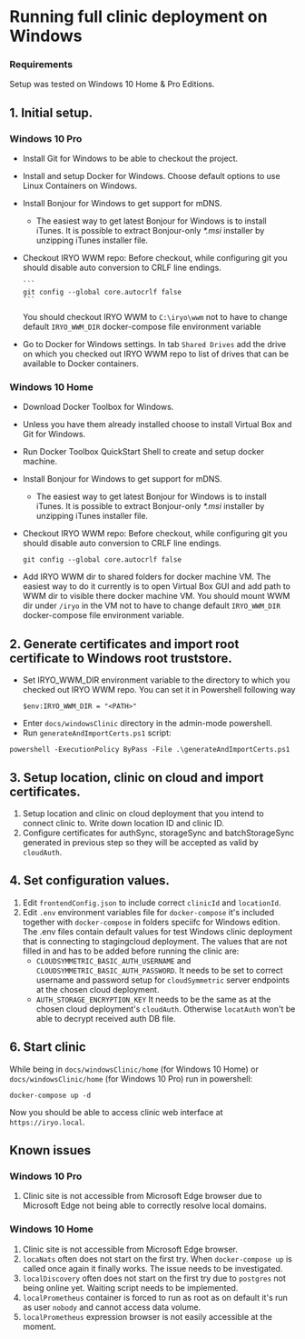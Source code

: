 # Running full clinic deployment on Windows

### Requirements

Setup was tested on Windows 10 Home & Pro Editions.

## 1. Initial setup.

### Windows 10 Pro

*   Install Git for Windows to be able to checkout the project.
*   Install and setup Docker for Windows. Choose default options to use Linux Containers on Windows.
*   Install Bonjour for Windows to get support for mDNS.
    *   The easiest way to get latest Bonjour for Windows is to install iTunes. It is possible to extract Bonjour-only _\*.msi_ installer by unzipping iTunes installer file.
*   Checkout IRYO WWM repo:
    Before checkout, while configuring git you should disable auto conversion to CRLF line endings.

        ```
        git config --global core.autocrlf false
        ```

    You should checkout IRYO WWM to `C:\iryo\wwm` not to have to change default `IRYO_WWM_DIR` docker-compose file environment variable

*   Go to Docker for Windows settings. In tab `Shared Drives` add the drive on which you checked out IRYO WWM repo to list of drives that can be available to Docker containers.

### Windows 10 Home

*   Download Docker Toolbox for Windows.
*   Unless you have them already installed choose to install Virtual Box and Git for Windows.
*   Run Docker Toolbox QuickStart Shell to create and setup docker machine.
*   Install Bonjour for Windows to get support for mDNS.
    *   The easiest way to get latest Bonjour for Windows is to install iTunes. It is possible to extract Bonjour-only _\*.msi_ installer by unzipping iTunes installer file.
*   Checkout IRYO WWM repo:
    Before checkout, while configuring git you should disable auto conversion to CRLF line endings.

    ```
    git config --global core.autocrlf false
    ```

*   Add IRYO WWM dir to shared folders for docker machine VM.
    The easiest way to do it currently is to open Virtual Box GUI and add path to WWM dir to visible there docker machine VM. You should mount WWM dir under `/iryo` in the VM not to have to change default `IRYO_WWM_DIR` docker-compose file environment variable.

## 2. Generate certificates and import root certificate to Windows root truststore.

*   Set IRYO_WWM_DIR environment variable to the directory to which you checked out IRYO WWM repo. You can set it in Powershell following way
    ```
    $env:IRYO_WWM_DIR = "<PATH>"
    ```
*   Enter `docs/windowsClinic` directory in the admin-mode powershell.
*   Run `generateAndImportCerts.ps1` script:

```
powershell -ExecutionPolicy ByPass -File .\generateAndImportCerts.ps1
```

## 3. Setup location, clinic on cloud and import certificates.

1.  Setup location and clinic on cloud deployment that you intend to connect clinic to. Write down location ID and clinic ID.
2.  Configure certificates for authSync, storageSync and batchStorageSync generated in previous step so they will be accepted as valid by `cloudAuth`.

## 4. Set configuration values.

1.  Edit `frontendConfig.json` to include correct `clinicId` and `locationId`.
2.  Edit `.env` environment variables file for `docker-compose` it's included together with `docker-compose` in folders speciifc for Windows edition.
    The .env files contain default values for test Windows clinic deployment that is connecting to stagingcloud deployment.
    The values that are not filled in and has to be added before running the clinic are:
    *   `CLOUDSYMMETRIC_BASIC_AUTH_USERNAME` and `CLOUDSYMMETRIC_BASIC_AUTH_PASSWORD`.
        It needs to be set to correct username and password setup for `cloudSymmetric` server endpoints at the chosen cloud deployment.
    *   `AUTH_STORAGE_ENCRYPTION_KEY`
        It needs to be the same as at the chosen cloud deployment's `cloudAuth`. Otherwise `locatAuth` won't be able to decrypt received auth DB file.

## 6. Start clinic

While being in `docs/windowsClinic/home` (for Windows 10 Home) or `docs/windowsClinic/home` (for Windows 10 Pro) run in powershell:

```
docker-compose up -d
```

Now you should be able to access clinic web interface at `https://iryo.local`.

## Known issues

### Windows 10 Pro

1.  Clinic site is not accessible from Microsoft Edge browser due to Microsoft Edge not being able to correctly resolve local domains.

### Windows 10 Home

1.  Clinic site is not accessible from Microsoft Edge browser.
2.  `locaNats` often does not start on the first try. When `docker-compose up` is called once again it finally works. The issue needs to be investigated.
3.  `localDiscovery` often does not start on the first try due to `postgres` not being online yet. Waiting script needs to be implemented.
4.  `localPrometheus` container is forced to run as root as on default it's run as user `nobody` and cannot access data volume.
5.  `localPrometheus` expression browser is not easily accessible at the moment.
